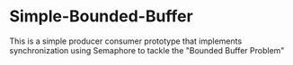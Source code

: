# Simple-Bounded-Buffer
This is a simple producer consumer prototype that implements synchronization using Semaphore to tackle the "Bounded Buffer Problem"
